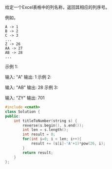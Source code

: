 给定一个Excel表格中的列名称，返回其相应的列序号。

例如，

    A -> 1
    B -> 2
    C -> 3
    ...
    Z -> 26
    AA -> 27
    AB -> 28 
    ...
示例 1:

输入: "A"
输出: 1
示例 2:

输入: "AB"
输出: 28
示例 3:

输入: "ZY"
输出: 701  

```cpp
#include <cmath>
class Solution {
public:
    int titleToNumber(string s) {
        reverse(s.begin(), s.end());
        int len = s.length();
        int result = 0;
        for(int i=0; i < len; i++){
            result += (s[i]-'A'+1)*pow(26, i);
        }
        return result;
    }
};
```
